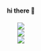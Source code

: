 
<div align="center">
  <h4>hi there 👋<h4>
</div>
<div align="center">
  <a href="https://hits.seeyoufarm.com"><img src="https://hits.seeyoufarm.com/api/count/incr/badge.svg?url=https%3A%2F%2Fgithub.com%2FKidKim826&count_bg=%23A17A84&title_bg=%23A17A84&icon=awesomelists.svg&icon_color=%23E7E7E7&title=visits&edge_flat=false"/></a>
</div>

<div align="center">
  <img src="https://github-readme-stats.vercel.app/api/top-langs/?username=KidKim826&layout=compact"><br>
  <img src="https://github-readme-stats.vercel.app/api?username=KidKim826&show_icons=true&theme=gruvbox">
</div>



<!--
**KidKim826/KidKim826** is a ✨ _special_ ✨ repository because its `README.md` (this file) appears on your GitHub profile.

Here are some ideas to get you started:

- 🔭 I’m currently working on ...
- 🌱 I’m currently learning ...
- 👯 I’m looking to collaborate on ...
- 🤔 I’m looking for help with ...
- 💬 Ask me about ...
- 📫 How to reach me: ...
- 😄 Pronouns: ...
- ⚡ Fun fact: ...
<div align="center">
  <img src="https://capsule-render.vercel.app/api?type=slice&color=auto&height=200&text=HI&fontAlign=70&rotate=13&fontAlignY=25&desc=KidKim826%20KimJungAh&descAlign=70.&descAlignY=44" />
</div>

<div align="center">
  <img src="https://capsule-render.vercel.app/api?type=slice&reversal=true&color=auto&height=200&section=footer&fontSize=90" />
</div>
-->

